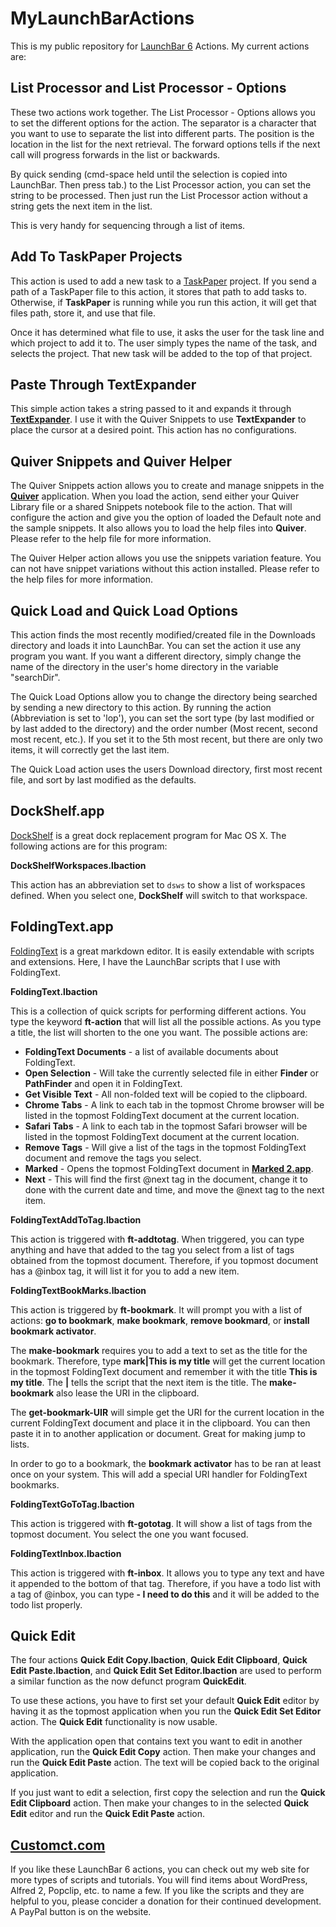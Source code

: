 MyLaunchBarActions
==================

This is my public repository for [LaunchBar 6](http://www.obdev.at/) Actions. My current actions are:

List Processor and List Processor - Options
---

These two actions work together. The List Processor - Options allows you to set the different options for the action. The separator is a character that you want to use to separate the list into different parts. The position is the location in the list for the next retrieval. The forward options tells if the next call will progress forwards in the list or backwards.

By quick sending (cmd-space held until the selection is copied into LaunchBar. Then press tab.) to the List Processor action, you can set the string to be processed. Then just run the List Processor action without a string gets the next item in the list.

This is very handy for sequencing through a list of items.

Add To TaskPaper Projects
---

This action is used to add a new task to a [TaskPaper](https://www.taskpaper.com/) project. If you send a path of a TaskPaper file to this action, it stores that path to add tasks to. Otherwise, if **TaskPaper** is running while you run this action, it will get that files path, store it, and use that file.

Once it has determined what file to use, it asks the user for the task line and which project to add it to. The user simply types the name of the task, and selects the project. That new task will be added to the top of that project.

Paste Through TextExpander
---

This simple action takes a string passed to it and expands it through **[TextExpander](https://smilesoftware.com/textexpander)**. I use it with the Quiver Snippets to use **TextExpander** to place the cursor at a desired point. This action has no configurations.


Quiver Snippets and Quiver Helper
---

The Quiver Snippets action allows you to create and manage snippets in the **[Quiver](http://happenapps.com/#quiver)** application. When you load the action, send either your Quiver Library file or a shared Snippets notebook file to the action. That will configure the action and give you the option of loaded the Default note and the sample snippets. It also allows you to load the help files into **Quiver**. Please refer to the help file for more information.

The Quiver Helper action allows you use the snippets variation feature. You can not have snippet variations without this action installed. Please refer to the help files for more information.

Quick Load and Quick Load Options
---

This action finds the most recently modified/created file in the Downloads directory and loads it into LaunchBar. You can set the action it use any program you want. If you want a different directory, simply change the name of the directory in the user's home directory in the variable "searchDir".

The Quick Load Options allow you to change the directory being searched by sending a new directory to this action. By running the action (Abbreviation is set to 'lop'), you can set the sort type (by last modified or by last added to the directory) and the order number (Most recent, second most recent, etc.). If you set it to the 5th most recent, but there are only two items, it will correctly get the last item.

The Quick Load action uses the users Download directory, first most recent file, and sort by last modified as the defaults.

DockShelf.app
---

[DockShelf](http://www.thealchemistguild.com/dockshelf/) is a great dock replacement program for Mac OS X. The following actions are for this program:

**DockShelfWorkspaces.lbaction**

This action has an abbreviation set to `dsws` to show a list of workspaces defined. When you select one, **DockShelf** will switch to that workspace.

FoldingText.app
---

[FoldingText](foldingtext.com) is a great markdown editor. It is easily extendable with scripts and extensions. Here, I have the LaunchBar scripts that I use with FoldingText.

**FoldingText.lbaction**

This is a collection of quick scripts for performing different actions. You type the keyword **ft-action** that will list all the possible actions. As you type a title, the list will shorten to the one you want. The possible actions are:

- **FoldingText Documents** - a list of available documents about FoldingText.
- **Open Selection** - Will take the currently selected file in either **Finder** or **PathFinder** and open it in FoldingText.
- **Get Visible Text** - All non-folded text will be copied to the clipboard.
- **Chrome Tabs** - A link to each tab in the topmost Chrome browser will be listed in the topmost FoldingText document at the current location.
- **Safari Tabs** - A link to each tab in the topmost Safari browser will be listed in the topmost FoldingText document at the current location.
- **Remove Tags** - Will give a list of the tags in the topmost FoldingText document and remove the tags you select.
- **Marked** - Opens the topmost FoldingText document in **[Marked 2.app]()**.
- **Next** - This will find the first @next tag in the document, change it to done with the current date and time, and move the @next tag to the next item.

**FoldingTextAddToTag.lbaction**

This action is triggered with **ft-addtotag**. When triggered, you can type anything and have that added to the tag you select from a list of tags obtained from the topmost document. Therefore, if you topmost document has a @inbox tag, it will list it for you to add a new item.

**FoldingTextBookMarks.lbaction**

This action is triggered by **ft-bookmark**. It will prompt you with a list of actions: **go to bookmark**, **make bookmark**, **remove bookmard**, or **install bookmark activator**.

The **make-bookmark** requires you to add a text to set as the title for the bookmark. Therefore, type **mark|This is my title** will get the current location in the topmost FoldingText document and remember it with the title **This is my title**. The **|** tells the script that the next item is the title.  The **make-bookmark** also lease the URI in the clipboard.

The **get-bookmark-UIR** will simple get the URI for the current location in the current FoldingText document and place it in the clipboard. You can then paste it in to another application or document. Great for making jump to lists.

In order to go to a bookmark, the **bookmark activator** has to be ran at least once on your system. This will add a special URI handler for FoldingText bookmarks.

**FoldingTextGoToTag.lbaction**

This action is triggered with **ft-gototag**. It will show a list of tags from the topmost document. You select the one you want focused.

**FoldingTextInbox.lbaction**

This action is triggered with **ft-inbox**. It allows you to type any text and have it appended to the bottom of that tag. Therefore, if you have a todo list with a tag of @inbox, you can type **- I need to do this** and it will be added to the todo list properly.

Quick Edit
---

The four actions **Quick Edit Copy.lbaction**, **Quick Edit Clipboard**, **Quick Edit Paste.lbaction**, and **Quick Edit Set Editor.lbaction** are used to perform a similar function as the now defunct program **QuickEdit**.

To use these actions, you have to first set your default **Quick Edit** editor by having it as the topmost application when you run the **Quick Edit Set Editor** action. The **Quick Edit** functionality is now usable.

With the application open that contains text you want to edit in another application, run the **Quick Edit Copy** action. Then make your changes and run the **Quick Edit Paste** action. The text will be copied back to the original application.

If you just want to edit a selection, first copy the selection and run the **Quick Edit Clipboard** action. Then make your changes to in the selected **Quick Edit** editor and  run the **Quick Edit Paste** action.

[Customct.com](http://customct.com)
---

If you like these LaunchBar 6 actions, you can check out my web site for more types of scripts and tutorials. You will find items about WordPress, Alfred 2, Popclip, etc. to name a few. If you like the scripts and they are helpful to you, please concider a donation for their continued development. A PayPal button is on the website.
